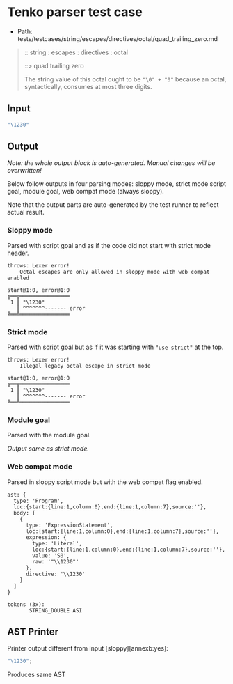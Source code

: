 # Tenko parser test case

- Path: tests/testcases/string/escapes/directives/octal/quad_trailing_zero.md

> :: string : escapes : directives : octal
>
> ::> quad trailing zero
>
> The string value of this octal ought to be `"\0" + "0"` because an octal, syntactically, consumes at most three digits.

## Input

`````js
"\1230"
`````

## Output

_Note: the whole output block is auto-generated. Manual changes will be overwritten!_

Below follow outputs in four parsing modes: sloppy mode, strict mode script goal, module goal, web compat mode (always sloppy).

Note that the output parts are auto-generated by the test runner to reflect actual result.

### Sloppy mode

Parsed with script goal and as if the code did not start with strict mode header.

`````
throws: Lexer error!
    Octal escapes are only allowed in sloppy mode with web compat enabled

start@1:0, error@1:0
╔══╦════════════════
 1 ║ "\1230"
   ║ ^^^^^^^------- error
╚══╩════════════════

`````

### Strict mode

Parsed with script goal but as if it was starting with `"use strict"` at the top.

`````
throws: Lexer error!
    Illegal legacy octal escape in strict mode

start@1:0, error@1:0
╔══╦════════════════
 1 ║ "\1230"
   ║ ^^^^^^^------- error
╚══╩════════════════

`````


### Module goal

Parsed with the module goal.

_Output same as strict mode._

### Web compat mode

Parsed in sloppy script mode but with the web compat flag enabled.

`````
ast: {
  type: 'Program',
  loc:{start:{line:1,column:0},end:{line:1,column:7},source:''},
  body: [
    {
      type: 'ExpressionStatement',
      loc:{start:{line:1,column:0},end:{line:1,column:7},source:''},
      expression: {
        type: 'Literal',
        loc:{start:{line:1,column:0},end:{line:1,column:7},source:''},
        value: 'S0',
        raw: '"\\1230"'
      },
      directive: '\\1230'
    }
  ]
}

tokens (3x):
       STRING_DOUBLE ASI
`````


## AST Printer

Printer output different from input [sloppy][annexb:yes]:

````js
"\1230";
````

Produces same AST
